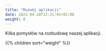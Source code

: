 ```yaml
---
title: "Rozwój aplikacji"
date: 2023-04-20T12:31:01+02:00
weight: 8
---
```


Kilka pomysłów na rozbudowę naszej aplikacji.

{{% children sort="weight" %}}
